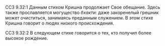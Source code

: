 ССЗ 9.32:1	Данным стихом Кришна продолжает Свое обещание. Здесь также прославляется могущество _бхакти:_ даже закоренелый грешник может очиститься, занимаясь преданным служением. В этом стихе Кришна говорит о людях низкого происхождения.

ССЗ 9.32:2	В следующем стихе говорится о тех, кто получил более высокое рождение.